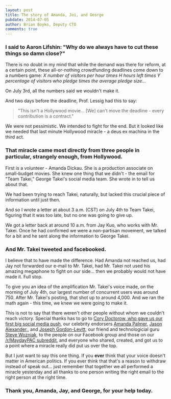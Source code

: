 ```yaml
---
layout: post
title: The story of Amanda, Joi, and George
pubdate: 2014-07-05
author: Brian Boyko, Deputy CTO
comments: true
---
```


### I said to Aaron Lifshin: "Why do we always have to cut these things so damn close?"

There is no doubt in my mind that while the demand was there for reform, at a certain point, these all-or-nothing crowdfunding deadlines come down to a numbers game: *X number of visitors per hour times H hours left times Y percentage of visitors who pledge times the average pledge size...*

On July 3rd, all the numbers said we wouldn't make it.  

And two days before the deadline, Prof. Lessig had this to say:

> "This isn't a Hollywood movie... [We] can't move the deadline - every contribution is a contract."

We were not pessimistic. We intended to fight for the end. But it looked like we needed that last minute Hollywood miracle - a deus ex machina in the third act.  

### That miracle came most directly from three people in particular, strangely enough, from Hollywood. 

First is a volunteer - Amanda Dickau. She is a production associate on small-budget movies.  She knew one thing that we didn't - the email for "Team Takei," George Takei's social media team.  She wrote in to tell us about that. 

We had been trying to reach Takei, naturally, but lacked this crucial piece of information until just then.  

And so I wrote a letter at about 3 a.m. (CST) on July 4th to Team Takei, figuring that it was too late, but no one was going to give up.  

We got a letter back at around 10 a.m. from Jay Kuo, who works with Mr. Takei. Once he had confirmed we were a non-partisan movement, we talked for a bit and he sent along the information to George Takei. 

### And Mr. Takei tweeted and facebooked.  

I believe that to have made the difference.  Had Amanda not reached us, had Jay not forwarded our e-mail to Mr. Takei, had Mr. Takei not used his amazing megaphone to fight on our side... then we probably would not have made it.  Full stop.  

To give you an idea of the amplification Mr. Takei's voice made, on the morning of July 4th, our largest number of concurrent users was around 750.  After Mr. Takei's posting, that shot up to around 4,000. And we ran the math again - this time, we knew we were going to make it. 

This is not to say that there weren't other people without whom we couldn't reach victory. Special thanks has to go to [Cory Doctorow, who gave us our first big social media push](http://boingboing.net/2014/05/01/mayday-larry-lessig-launches.html), our celebrity endorsers [Amanda Palmer](http://www.bostonglobe.com/lifestyle/names/2014/06/14/amanda-palmer-pledges-support-for-lessig-mayday-pac/2Dw514xV9VbIEy6tVPZaPP/story.html), [Jason Alexander,](https://mayday.us/jason-alexander/), and [Joseph Gordon-Levitt](https://mayday.us/jgl/), our friend and technologicial guru [Steve Wozniak](https://mayday.us/internethasasuperpac/), to the people on our Facebook group and those on our [/r/MaydayPAC subreddit](http://maydaypac.reddit.com/), and everyone who shared, created, and got us to a point where a miracle really did put us over the top. 

But I just want to say this one thing.  If you **ever** think that your voice doesn't matter in American politics.  If you ever think that that's a reason to withdraw instead of speak out... just remember that together we all performed a miracle yesterday and all thanks to one person writing the right email to the right person at the right time.  

### Thank you, Amanda, Jay, and George, for your help today.  

